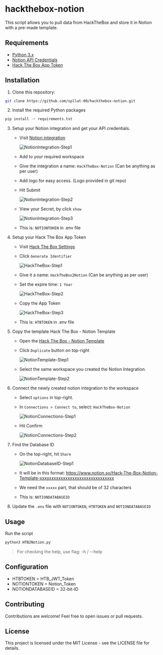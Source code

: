 # hackthebox-notion
 
This script allows you to pull data from HackTheBox and store it in Notion with a pre-made template.

## Requirements
- [Python 3.x](https://www.python.org/downloads/)
- [Notion API Credentials](https://www.notion.so/my-integrations)
- [Hack The Box App Token](https://app.hackthebox.com/profile/settings)

## Installation
1. Clone this repository:
```bash
git clone https://github.com/spllat-00/hackthebox-notion.git
  ```
2. Install the required Python packages
```bash
pip install -r requirements.txt
```
3. Setup your Notion integration and get your API credentials.
    - Visit [Notion integration](https://www.notion.so/my-integrations)
  
      ![NotionIntegration-Step1](https://github.com/spllat-00/hackthebox-notion/assets/50944153/091f76d6-4033-4856-a85d-13e293595ad0)

    - Add to your required workspace
    
    - Give the integration a name: `HackTheBox-Notion` (Can be anything as per user)
    - Add logo for easy access. (Logo provided in git repo)
    - Hit Submit
  
      ![NotionIntegration-Step2](https://github.com/spllat-00/hackthebox-notion/assets/50944153/83b86505-b5a0-4fd7-9cd7-f5fcbdf7195e)
    
    - View your Secret, by click `show`
  
      ![NotionIntegration-Step3](https://github.com/spllat-00/hackthebox-notion/assets/50944153/68ba1fd2-cb37-4c28-a9b8-43976151716f)
    
    - This is: `NOTIONTOKEN` in .env file

4. Setup your Hack The Box App Token
    - Visit [Hack The Box Settings](https://app.hackthebox.com/profile/settings)
    - Click `Generate Identifier`
  
      ![HackTheBox-Step1](https://github.com/spllat-00/hackthebox-notion/assets/50944153/421705fd-f7a9-48b7-9ac8-8037651ddc09)
    
    - Give it a name: `HackTheBox2Notion` (Can be anything as per user)
    - Set the expire time: `1 Year`
  
      ![HackTheBox-Step2](https://github.com/spllat-00/hackthebox-notion/assets/50944153/085015c5-fe82-41ea-8133-21bf7c4e51ff)
    
    - Copy the App Token
  
      ![HackTheBox-Step3](https://github.com/spllat-00/hackthebox-notion/assets/50944153/302da8e1-4334-4e28-9e72-c0d18c9d815d)
    
    - This is: `HTBTOKEN` in .env file

5. Copy the template Hack The Box - Notion Template
    - Open the [Hack The Box - Notion Template](https://maroon-bobcat-3c4.notion.site/Hack-The-Box-Notion-Template-7ecd6321ffda4a3dad998ccbd36c6b9d?pvs=4)
    - Click `Duplicate` button on top-right
  
      ![NotionTemplate-Step1](https://github.com/spllat-00/hackthebox-notion/assets/50944153/12741221-ae22-489c-8cdc-b2f1887efdce)

    - Select the same workspace you created the Notion Integration.
  
      ![NotionTemplate-Step2](https://github.com/spllat-00/hackthebox-notion/assets/50944153/6b84d616-20ee-4009-969e-12201072cfc0)


7. Connect the newly created notion integration to the workspace
    - Select `options` in top-right.
    - In `Connections > Connect to`, select: `HackTheBox-Notion`
  
      ![NotionConnections-Step1](https://github.com/spllat-00/hackthebox-notion/assets/50944153/950a1c7c-63fb-4a7e-b3b4-550dffcc7348)

    - Hit Confirm
  
      ![NotionConnections-Step2](https://github.com/spllat-00/hackthebox-notion/assets/50944153/9530fa1f-6928-4613-9d67-8e4f05dcb64a)


8. Find the Database ID
    - On the top-right, hit `Share`
  
      ![NotionDatabaseID-Step1](https://github.com/spllat-00/hackthebox-notion/assets/50944153/f8e2bef1-b6bd-497e-8251-31da00a52235)

    - It will be in this format: https://www.notion.so/Hack-The-Box-Notion-Template-xxxxxxxxxxxxxxxxxxxxxxxxxxxxxxxx
    - We need the `xxxxx` part, that should be of 32 characters
    - This is: `NOTIONDATABASEID`
9. Update the `.env` file with `NOTIONTOKEN`, `HTBTOKEN` and `NOTIONDATABASEID`

## Usage
Run the script
```bash
python3 HTB2Notion.py
```

> For checking the help, use flag: -h / --help

## Configuration
- HTBTOKEN = HTB_JWT_Token
- NOTIONTOKEN = Notion_Token
- NOTIONDATABASEID = 32-bit-ID

## Contributing
Contributions are welcome! Feel free to open issues or pull requests.

## License
This project is licensed under the MIT License - see the LICENSE file for details.
